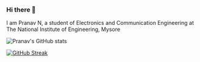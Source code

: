 ### Hi there 👋 
I am Pranav N, a student of Electronics and Communication Engineering at The National Institute of Engineering, Mysore

![Pranav's GitHub stats](https://github-readme-stats.vercel.app/api?username=pranav-nb&show_icons=true&show_icons=true&theme=great-gatsby&count_private=true&hide=contribs,prs,issues)

[![GitHub Streak](https://github-readme-streak-stats.herokuapp.com/?user=pranav-nb&theme=great-gatsby)](https://git.io/streak-stats)

<!-- BLOG-POST-LIST:START --><!-- BLOG-POST-LIST:END -->







<!--
**pranav-nb/pranav-nb** is a ✨ _special_ ✨ repository because its `README.md` (this file) appears on your GitHub profile.

Here are some ideas to get you started:

- 🔭 I’m currently working on ...
- 🌱 I’m currently learning ...
- 👯 I’m looking to collaborate on ...
- 🤔 I’m looking for help with ...
- 💬 Ask me about ...
- 📫 How to reach me: ...
- 😄 Pronouns: ...
- ⚡ Fun fact: ...
-->
